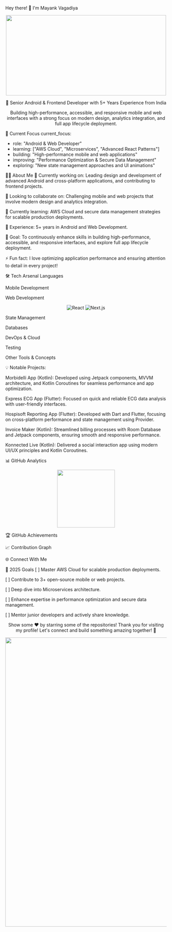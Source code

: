 Hey there! 👋 I'm Mayank Vagadiya
<div align="center">

<img src="https://user-images.githubusercontent.com/74038190/225813708-98b745f2-7d22-48cf-9150-083f1b00d6c9.gif" width="500" height="250"/>

🚀 Senior Android & Frontend Developer with 5+ Years Experience from India

Building high-performance, accessible, and responsive mobile and web interfaces with a strong focus on modern design, analytics integration, and full app lifecycle deployment.

</div>

🎯 Current Focus
current_focus:
  - role: "Android & Web Developer"
  - learning: ["AWS Cloud", "Microservices", "Advanced React Patterns"]
  - building: "High-performance mobile and web applications"
  - improving: "Performance Optimization & Secure Data Management"
  - exploring: "New state management approaches and UI animations"

🙋‍♂️ About Me
🔭 Currently working on: Leading design and development of advanced Android and cross-platform applications, and contributing to frontend projects.

👯 Looking to collaborate on: Challenging mobile and web projects that involve modern design and analytics integration.

🌱 Currently learning: AWS Cloud and secure data management strategies for scalable production deployments.

💼 Experience: 5+ years in Android and Web Development.

🎯 Goal: To continuously enhance skills in building high-performance, accessible, and responsive interfaces, and explore full app lifecycle deployment.

⚡ Fun fact: I love optimizing application performance and ensuring attention to detail in every project!

🛠️ Tech Arsenal
Languages
<div align="center">

</div>

Mobile Development
<div align="center">



</div>

Web Development
<div align="center">

![React](https://skillicons.dev/icons?i=react)
![Next.js](https://skillicons.dev/icons?i=nextjs)

</div>

State Management
<div align="center">

</div>

Databases
<div align="center">

</div>

DevOps & Cloud
<div align="center">

</div>

Testing
<div align="center">

</div>

Other Tools & Concepts
<div align="center">

</div>


💡 Notable Projects:

Morbidelli App (Kotlin): Developed using Jetpack components, MVVM architecture, and Kotlin Coroutines for seamless performance and app optimization.

Express ECG App (Flutter): Focused on quick and reliable ECG data analysis with user-friendly interfaces.

Hospisoft Reporting App (Flutter): Developed with Dart and Flutter, focusing on cross-platform performance and state management using Provider.

Invoice Maker (Kotlin): Streamlined billing processes with Room Database and Jetpack components, ensuring smooth and responsive performance.

Konnected Live (Kotlin): Delivered a social interaction app using modern UI/UX principles and Kotlin Coroutines.

📊 GitHub Analytics
<div align="center">

<img height="180em" src="https://github-readme-stats.vercel.app/api/top-langs/?username=mayankvagadia17&layout=compact&langs_count=8&theme=tokyonight&hide_border=true&bg_color=0D1117&title_color=FF6B6B&text_color=FFF"/>

</div>

<div align="center">

</div>

🏆 GitHub Achievements
<div align="center">

</div>

📈 Contribution Graph
<div align="center">

</div>

🌐 Connect With Me
<div align="center">

</div>

🎯 2025 Goals
[ ] Master AWS Cloud for scalable production deployments.

[ ] Contribute to 3+ open-source mobile or web projects.

[ ] Deep dive into Microservices architecture.

[ ] Enhance expertise in performance optimization and secure data management.

[ ] Mentor junior developers and actively share knowledge.

<div align="center">

Show some ❤️ by starring some of the repositories!
Thank you for visiting my profile! Let's connect and build something amazing together! 🚀

</div>

<div align="center">
<img src="https://user-images.githubusercontent.com/74038190/212284100-561aa473-3905-4a80-b561-0d28506553ee.gif" width="900">
</div>
